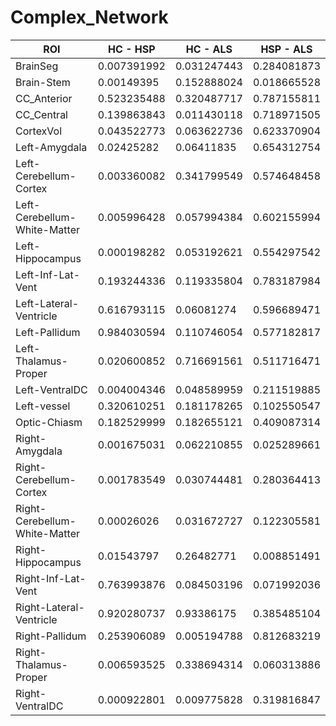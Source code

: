 # Complex_Network
| ROI                        | HC - HSP       | HC - ALS       | HSP - ALS      |
|----------------------------|----------------|----------------|----------------|
| BrainSeg                   | 0.007391992    | 0.031247443    | 0.284081873    |
| Brain-Stem                 | 0.00149395     | 0.152888024    | 0.018665528    |
| CC_Anterior                | 0.523235488    | 0.320487717    | 0.787155811    |
| CC_Central                 | 0.139863843    | 0.011430118    | 0.718971505    |
| CortexVol                  | 0.043522773    | 0.063622736    | 0.623370904    |
| Left-Amygdala              | 0.02425282     | 0.06411835     | 0.654312754    |
| Left-Cerebellum-Cortex     | 0.003360082    | 0.341799549    | 0.574648458    |
| Left-Cerebellum-White-Matter | 0.005996428 | 0.057994384    | 0.602155994    |
| Left-Hippocampus           | 0.000198282    | 0.053192621    | 0.554297542    |
| Left-Inf-Lat-Vent          | 0.193244336    | 0.119335804    | 0.783187984    |
| Left-Lateral-Ventricle     | 0.616793115    | 0.06081274     | 0.596689471    |
| Left-Pallidum              | 0.984030594    | 0.110746054    | 0.577182817    |
| Left-Thalamus-Proper       | 0.020600852    | 0.716691561    | 0.511716471    |
| Left-VentralDC             | 0.004004346    | 0.048589959    | 0.211519885    |
| Left-vessel                | 0.320610251    | 0.181178265    | 0.102550547    |
| Optic-Chiasm               | 0.182529999    | 0.182655121    | 0.409087314    |
| Right-Amygdala             | 0.001675031    | 0.062210855    | 0.025289661    |
| Right-Cerebellum-Cortex    | 0.001783549    | 0.030744481    | 0.280364413    |
| Right-Cerebellum-White-Matter | 0.00026026 | 0.031672727    | 0.122305581    |
| Right-Hippocampus          | 0.01543797     | 0.26482771     | 0.008851491    |
| Right-Inf-Lat-Vent         | 0.763993876    | 0.084503196    | 0.071992036    |
| Right-Lateral-Ventricle    | 0.920280737    | 0.93386175     | 0.385485104    |
| Right-Pallidum             | 0.253906089    | 0.005194788    | 0.812683219    |
| Right-Thalamus-Proper      | 0.006593525    | 0.338694314    | 0.060313886    |
| Right-VentralDC            | 0.000922801    | 0.009775828    | 0.319816847    |
